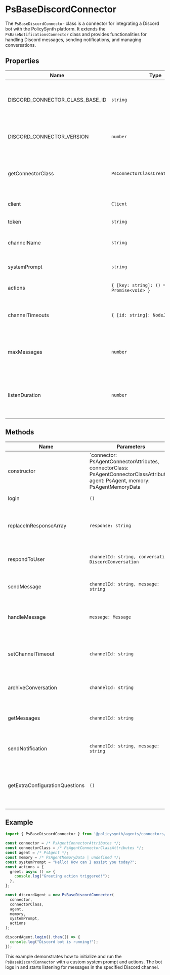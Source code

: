 # PsBaseDiscordConnector

The `PsBaseDiscordConnector` class is a connector for integrating a Discord bot with the PolicySynth platform. It extends the `PsBaseNotificationsConnector` class and provides functionalities for handling Discord messages, sending notifications, and managing conversations.

## Properties

| Name                | Type                                      | Description                                                                 |
|---------------------|-------------------------------------------|-----------------------------------------------------------------------------|
| DISCORD_CONNECTOR_CLASS_BASE_ID | `string`                                  | Static constant for the Discord connector class base ID.                    |
| DISCORD_CONNECTOR_VERSION       | `number`                                  | Static constant for the Discord connector version.                          |
| getConnectorClass               | `PsConnectorClassCreationAttributes`      | Static property for the connector class attributes.                         |
| client                          | `Client`                                  | Instance of the Discord client.                                             |
| token                           | `string`                                  | Discord bot token.                                                          |
| channelName                     | `string`                                  | Name of the Discord channel to connect to.                                  |
| systemPrompt                    | `string`                                  | System prompt for the bot.                                                  |
| actions                         | `{ [key: string]: () => Promise<void> }`  | Actions that the bot can perform.                                           |
| channelTimeouts                 | `{ [id: string]: NodeJS.Timeout }`        | Timeouts for channels to stop listening after inactivity.                   |
| maxMessages                     | `number`                                  | Maximum number of messages to keep in memory for a conversation.            |
| listenDuration                  | `number`                                  | Duration to listen to a channel before stopping due to inactivity (in ms).  |

## Methods

| Name                        | Parameters                                                                 | Return Type         | Description                                                                 |
|-----------------------------|----------------------------------------------------------------------------|---------------------|-----------------------------------------------------------------------------|
| constructor                 | `connector: PsAgentConnectorAttributes, connectorClass: PsAgentConnectorClassAttributes, agent: PsAgent, memory: PsAgentMemoryData | undefined, systemPrompt: string, actions: { [key: string]: () => Promise<void> }, startProgress: number, endProgress: number` | `void`              | Constructor for initializing the Discord agent.                              |
| login                       | `()`                                                                       | `Promise<void>`     | Logs in the Discord bot.                                                    |
| replaceInResponseArray      | `response: string`                                                         | `Promise<{ modifiedResponse: string; actionsTriggered: string[] }>` | Replaces actions in the response array and triggers them.                   |
| respondToUser               | `channelId: string, conversation: DiscordConversation`                     | `Promise<void>`     | Responds to a user in a Discord channel.                                    |
| sendMessage                 | `channelId: string, message: string`                                       | `Promise<void>`     | Sends a message to a Discord channel.                                       |
| handleMessage               | `message: Message`                                                         | `Promise<void>`     | Handles incoming messages from Discord.                                     |
| setChannelTimeout           | `channelId: string`                                                        | `void`              | Sets a timeout for a channel to stop listening after inactivity.            |
| archiveConversation         | `channelId: string`                                                        | `void`              | Archives a conversation after inactivity.                                   |
| getMessages                 | `channelId: string`                                                        | `Promise<string[]>` | Fetches messages from a Discord channel.                                    |
| sendNotification            | `channelId: string, message: string`                                       | `Promise<void>`     | Sends a notification to a Discord channel.                                  |
| getExtraConfigurationQuestions | `()`                                                                       | `YpStructuredQuestionData[]` | Static method to get extra configuration questions for the connector.       |

## Example

```typescript
import { PsBaseDiscordConnector } from '@policysynth/agents/connectors/notifications/discordConnector.js';

const connector = /* PsAgentConnectorAttributes */;
const connectorClass = /* PsAgentConnectorClassAttributes */;
const agent = /* PsAgent */;
const memory = /* PsAgentMemoryData | undefined */;
const systemPrompt = "Hello! How can I assist you today?";
const actions = {
  greet: async () => {
    console.log("Greeting action triggered!");
  },
};

const discordAgent = new PsBaseDiscordConnector(
  connector,
  connectorClass,
  agent,
  memory,
  systemPrompt,
  actions
);

discordAgent.login().then(() => {
  console.log("Discord bot is running!");
});
```

This example demonstrates how to initialize and run the `PsBaseDiscordConnector` with a custom system prompt and actions. The bot logs in and starts listening for messages in the specified Discord channel.